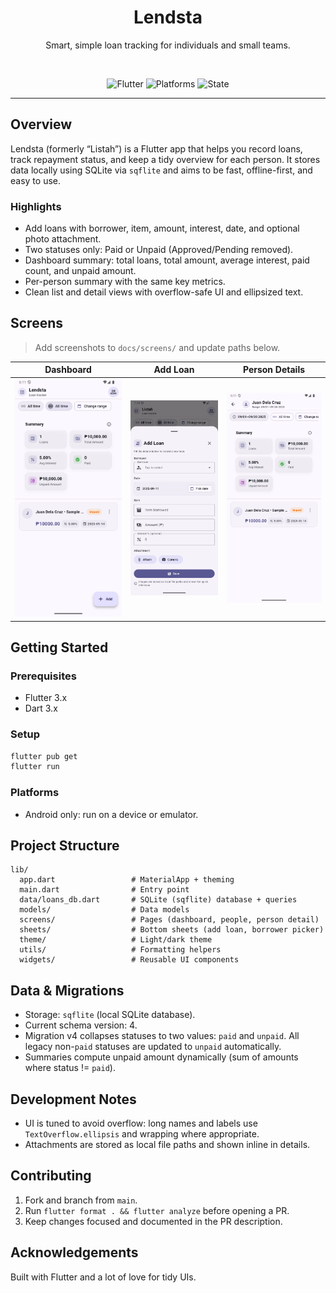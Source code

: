 <div align="center">

# Lendsta

Smart, simple loan tracking for individuals and small teams.

<br />

![Flutter](https://img.shields.io/badge/Flutter-3.x-02569B?logo=flutter&logoColor=white)
![Platforms](https://img.shields.io/badge/Platforms-Android-6E40C9)
![State](https://img.shields.io/badge/Status-WIP-informational)

</div>

---

## Overview

Lendsta (formerly “Listah”) is a Flutter app that helps you record loans, track repayment status, and keep a tidy overview for each person. It stores data locally using SQLite via `sqflite` and aims to be fast, offline-first, and easy to use.

### Highlights
- Add loans with borrower, item, amount, interest, date, and optional photo attachment.
- Two statuses only: Paid or Unpaid (Approved/Pending removed).
- Dashboard summary: total loans, total amount, average interest, paid count, and unpaid amount.
- Per-person summary with the same key metrics.
- Clean list and detail views with overflow-safe UI and ellipsized text.

## Screens

> Add screenshots to `docs/screens/` and update paths below.

| Dashboard | Add Loan | Person Details |
| --- | --- | --- |
| ![Dashboard](docs/screens/dashboard.png) | ![Add Loan](docs/screens/add-loan.png) | ![Person](docs/screens/person.png) |

## Getting Started

### Prerequisites
- Flutter 3.x
- Dart 3.x

### Setup
```bash
flutter pub get
flutter run
```

### Platforms
- Android only: run on a device or emulator.

## Project Structure

```
lib/
  app.dart                 # MaterialApp + theming
  main.dart                # Entry point
  data/loans_db.dart       # SQLite (sqflite) database + queries
  models/                  # Data models
  screens/                 # Pages (dashboard, people, person detail)
  sheets/                  # Bottom sheets (add loan, borrower picker)
  theme/                   # Light/dark theme
  utils/                   # Formatting helpers
  widgets/                 # Reusable UI components
```

## Data & Migrations

- Storage: `sqflite` (local SQLite database).
- Current schema version: 4.
- Migration v4 collapses statuses to two values: `paid` and `unpaid`. All legacy non-`paid` statuses are updated to `unpaid` automatically.
- Summaries compute unpaid amount dynamically (sum of amounts where status != `paid`).

## Development Notes

- UI is tuned to avoid overflow: long names and labels use `TextOverflow.ellipsis` and wrapping where appropriate.
- Attachments are stored as local file paths and shown inline in details.

## Contributing

1. Fork and branch from `main`.
2. Run `flutter format . && flutter analyze` before opening a PR.
3. Keep changes focused and documented in the PR description.

## Acknowledgements

Built with Flutter and a lot of love for tidy UIs.
